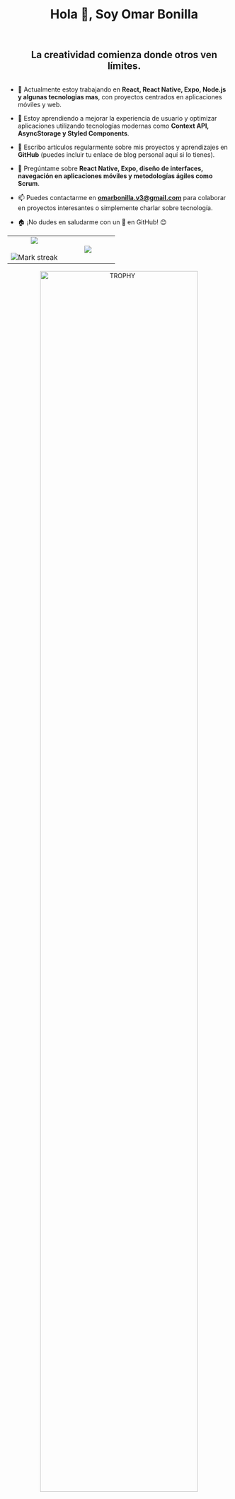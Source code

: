 
<!--h1 without bottom border-->
<div id="user-content-toc">
  <ul align="center">
    <summary><h1 style="display: inline-block">Hola 👋, Soy Omar Bonilla</h1></summary>
  </ul>
</div>


<!--h2 without bottom border-->
<div id="user-content-toc">
  <ul align="center">
    <summary><h2 style="display: inline-block">La creatividad comienza donde otros ven límites.</h2></summary>
  </ul>
</div>


<!--Intro start-->
- 🔭 Actualmente estoy trabajando en **React, React Native, Expo, Node.js y algunas tecnologias mas**, con proyectos centrados en aplicaciones móviles y web.
  
- 🌱 Estoy aprendiendo a mejorar la experiencia de usuario y optimizar aplicaciones utilizando tecnologías modernas como **Context API, AsyncStorage y Styled Components**.

- 📝 Escribo artículos regularmente sobre mis proyectos y aprendizajes en **GitHub** (puedes incluir tu enlace de blog personal aquí si lo tienes).

- 💬 Pregúntame sobre **React Native, Expo, diseño de interfaces, navegación en aplicaciones móviles y metodologías ágiles como Scrum**.

- 📫 Puedes contactarme en **omarbonilla.v3@gmail.com** para colaborar en proyectos interesantes o simplemente charlar sobre tecnología.

- 🏠 ¡No dudes en saludarme con un 👋 en GitHub! 😊
<!--Intro end-->



<!--- stats & Trophy (start) -->
<p align="center">
  <!--- stats (start) -->
<table align="center">
<tr border="none">
<td width="50%" align="center">
  
  <img  align="center"  src="https://github-readme-stats.vercel.app/api?username=1010nishant&theme=dark&show_icons=true&count_private=true" />
  <br></br>
  <img  title="🔥 Get streak stats for your profile at git.io/streak-stats" alt="Mark streak" src="https://github-readme-streak-stats.herokuapp.com/?user=1010nishant&theme=dark&hide_border=false" /> 
</td>

<td width="50%" align="center">

  <img  align="center"  src="https://github-readme-stats.anuraghazra1.vercel.app/api/top-langs/?username=1010nishant&theme=dark&hide_border=false&no-bg=true&no-frame=true&langs_count=10"/>
  
  </td>
</tr>
</table>
<!--- stats (end) -->

<!--- trophy (start) -->
<div align=center>
  <a href="https://github.com/ryo-ma/github-profile-trophy" title="Go to Source">
      <img align="center" width=84% src="https://github-profile-trophy.vercel.app/?username=1010nishant&theme=radical&row=1&column=7&margin-h=15&margin-w=5&no-bg=true" alt="TROPHY" />
    </a>
</div>
<!--- trophy (start) -->


</p>        
<!--- stats (end) -->


<!--h1 without bottom border-->
<div id="user-content-toc">
  <ul align="center">
    <summary><h2 style="display: inline-block">Tecnologias que se👨🏻‍💻</h2></summary>
  </ul>
</div>
<!--tech stack icons-->
<p align="center">
  <a href="https://skillicons.dev">
    <img src="https://skillicons.dev/icons?i=git,css,discord,figma,firebase,github,html,java,js,linux,nodejs,react,vscode&perline=14" />
  </a>
</p>


<!-- Connect with me -->
<!--h2 without bottom border-->
<div id="user-content-toc">
  <ul align="center">
    <summary><h2 style="display: inline-block">Contactame🤝</h2></summary>
  </ul>
</div>

<!--icons and links-->
<p align="center">
<a href="https://www.linkedin.com/in/omar-bonilla-10411423b/" target="blank"><img align="center" src="https://user-images.githubusercontent.com/88904952/234979284-68c11d7f-1acc-4f0c-ac78-044e1037d7b0.png" alt="linkedin" height="50" width="50" /></alin             
<a href="https://www.instagram.com/omarbonilla.v4/" target="blank"><img align="center" src="https://user-images.githubusercontent.com/88904952/234981169-2dd1e58f-4b7e-468c-8213-034ba62156c3.png" alt="instagram" height="50" width="50" /></a>  
</p>


<!--profile visit count-->
<div align="center">
  
[![](https://visitcount.itsvg.in/api?id=1010nishant&icon=3&color=6)](https://visitcount.itsvg.in)
  
</div>

